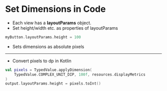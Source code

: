 # Set Dimensions in Code

* Each view has a **layoutParams** object.
* Set height/width etc. as properties of layoutParams

```kotlin
myButton.layoutParams.height = 100
```

* Sets dimensions as absolute pixels

---

* Convert pixels to dp in Kotlin

```kotlin
val pixels = TypedValue.applyDimension(
    TypedValue.COMPLEX_UNIT_DIP, 100f, resources.displayMetrics
)
output.layoutParams.height = pixels.toInt()
```
